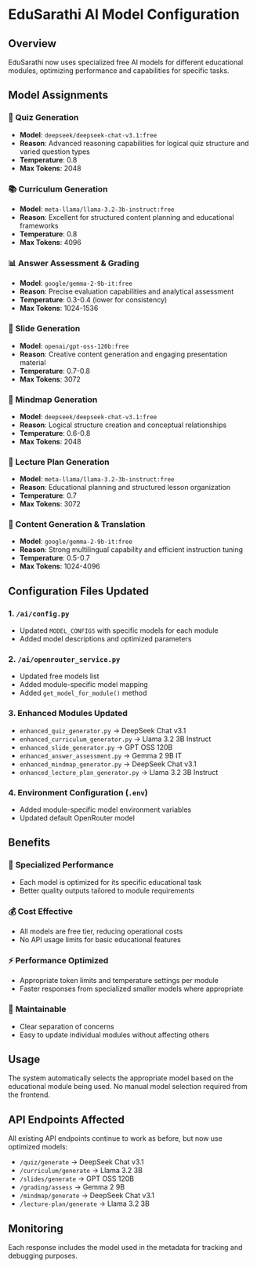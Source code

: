 # EduSarathi AI Model Configuration

## Overview
EduSarathi now uses specialized free AI models for different educational modules, optimizing performance and capabilities for specific tasks.

## Model Assignments

### 📝 Quiz Generation
- **Model**: `deepseek/deepseek-chat-v3.1:free`
- **Reason**: Advanced reasoning capabilities for logical quiz structure and varied question types
- **Temperature**: 0.8
- **Max Tokens**: 2048

### 📚 Curriculum Generation  
- **Model**: `meta-llama/llama-3.2-3b-instruct:free`
- **Reason**: Excellent for structured content planning and educational frameworks
- **Temperature**: 0.8
- **Max Tokens**: 4096

### 📊 Answer Assessment & Grading
- **Model**: `google/gemma-2-9b-it:free`
- **Reason**: Precise evaluation capabilities and analytical assessment
- **Temperature**: 0.3-0.4 (lower for consistency)
- **Max Tokens**: 1024-1536

### 🎨 Slide Generation
- **Model**: `openai/gpt-oss-120b:free`
- **Reason**: Creative content generation and engaging presentation material
- **Temperature**: 0.7-0.8
- **Max Tokens**: 3072

### 🧠 Mindmap Generation
- **Model**: `deepseek/deepseek-chat-v3.1:free`
- **Reason**: Logical structure creation and conceptual relationships
- **Temperature**: 0.6-0.8
- **Max Tokens**: 2048

### 📅 Lecture Plan Generation
- **Model**: `meta-llama/llama-3.2-3b-instruct:free`
- **Reason**: Educational planning and structured lesson organization
- **Temperature**: 0.7
- **Max Tokens**: 3072

### 🔄 Content Generation & Translation
- **Model**: `google/gemma-2-9b-it:free`
- **Reason**: Strong multilingual capability and efficient instruction tuning
- **Temperature**: 0.5-0.7
- **Max Tokens**: 1024-4096

## Configuration Files Updated

### 1. `/ai/config.py`
- Updated `MODEL_CONFIGS` with specific models for each module
- Added model descriptions and optimized parameters

### 2. `/ai/openrouter_service.py`
- Updated free models list
- Added module-specific model mapping
- Added `get_model_for_module()` method

### 3. Enhanced Modules Updated
- `enhanced_quiz_generator.py` → DeepSeek Chat v3.1
- `enhanced_curriculum_generator.py` → Llama 3.2 3B Instruct  
- `enhanced_slide_generator.py` → GPT OSS 120B
- `enhanced_answer_assessment.py` → Gemma 2 9B IT
- `enhanced_mindmap_generator.py` → DeepSeek Chat v3.1
- `enhanced_lecture_plan_generator.py` → Llama 3.2 3B Instruct

### 4. Environment Configuration (`.env`)
- Added module-specific model environment variables
- Updated default OpenRouter model

## Benefits

### 🎯 **Specialized Performance**
- Each model is optimized for its specific educational task
- Better quality outputs tailored to module requirements

### 💰 **Cost Effective**
- All models are free tier, reducing operational costs
- No API usage limits for basic educational features

### ⚡ **Performance Optimized**
- Appropriate token limits and temperature settings per module
- Faster responses from specialized smaller models where appropriate

### 🔧 **Maintainable**
- Clear separation of concerns
- Easy to update individual modules without affecting others

## Usage

The system automatically selects the appropriate model based on the educational module being used. No manual model selection required from the frontend.

## API Endpoints Affected

All existing API endpoints continue to work as before, but now use optimized models:

- `/quiz/generate` → DeepSeek Chat v3.1
- `/curriculum/generate` → Llama 3.2 3B
- `/slides/generate` → GPT OSS 120B  
- `/grading/assess` → Gemma 2 9B
- `/mindmap/generate` → DeepSeek Chat v3.1
- `/lecture-plan/generate` → Llama 3.2 3B

## Monitoring

Each response includes the model used in the metadata for tracking and debugging purposes.
